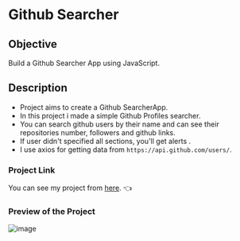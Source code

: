# Github Searcher 

## Objective

Build a Github Searcher App using JavaScript.

## Description

- Project aims to create a Github SearcherApp.
- In this project i made a simple Github Profiles searcher.
- You can search github users by their name and can see their repositories number, followers and github links. 
- If user didn't specified all sections, you'll get alerts .
- I use axios for getting data from `https://api.github.com/users/`.

### Project Link

You can see my project from [here](https://github-api-axios.netlify.app/). 👈
### Preview of the Project

![image](https://user-images.githubusercontent.com/98649983/183226995-5c3c8817-11f3-4c73-bac4-e672e60072c4.png)

